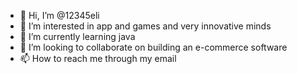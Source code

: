 - 👋 Hi, I’m @12345eli
- 👀 I’m interested in app and games and very innovative minds
- 🌱 I’m currently learning java
- 💞️ I’m looking to collaborate on building an e-commerce software
- 📫 How to reach me through my email

<!---
12345eli/12345eli is a ✨ special ✨ repository because its `README.md` (this file) appears on your GitHub profile.
You can click the Preview link to take a look at your changes.
--->
